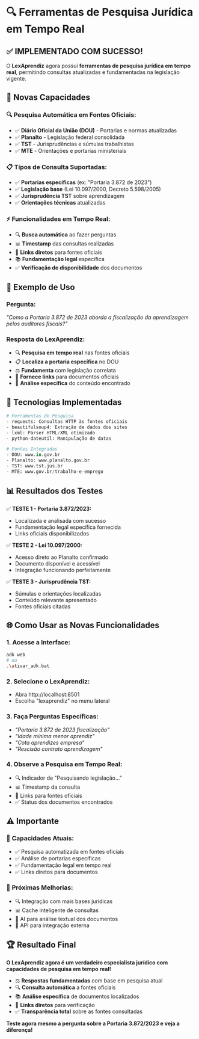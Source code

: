 # 🔍 Ferramentas de Pesquisa Jurídica em Tempo Real

## ✅ **IMPLEMENTADO COM SUCESSO!**

O **LexAprendiz** agora possui **ferramentas de pesquisa jurídica em tempo real**, permitindo consultas atualizadas e fundamentadas na legislação vigente.

## 🚀 **Novas Capacidades**

### 🔍 **Pesquisa Automática em Fontes Oficiais:**
- ✅ **Diário Oficial da União (DOU)** - Portarias e normas atualizadas
- ✅ **Planalto** - Legislação federal consolidada  
- ✅ **TST** - Jurisprudências e súmulas trabalhistas
- ✅ **MTE** - Orientações e portarias ministeriais

### 📋 **Tipos de Consulta Suportadas:**
- ✅ **Portarias específicas** (ex: "Portaria 3.872 de 2023")
- ✅ **Legislação base** (Lei 10.097/2000, Decreto 5.598/2005)
- ✅ **Jurisprudência TST** sobre aprendizagem
- ✅ **Orientações técnicas** atualizadas

### ⚡ **Funcionalidades em Tempo Real:**
- 🔍 **Busca automática** ao fazer perguntas
- 📊 **Timestamp** das consultas realizadas
- 🔗 **Links diretos** para fontes oficiais
- 📚 **Fundamentação legal** específica
- ✅ **Verificação de disponibilidade** dos documentos

## 🎯 **Exemplo de Uso**

### **Pergunta:** 
*"Como a Portaria 3.872 de 2023 aborda a fiscalização da aprendizagem pelos auditores fiscais?"*

### **Resposta do LexAprendiz:**
- 🔍 **Pesquisa em tempo real** nas fontes oficiais
- 📋 **Localiza a portaria específica** no DOU
- ⚖️ **Fundamenta** com legislação correlata
- 🔗 **Fornece links** para documentos oficiais
- 📝 **Análise específica** do conteúdo encontrado

## 🔧 **Tecnologias Implementadas**

```python
# Ferramentas de Pesquisa
- requests: Consultas HTTP às fontes oficiais
- beautifulsoup4: Extração de dados dos sites
- lxml: Parser HTML/XML otimizado
- python-dateutil: Manipulação de datas

# Fontes Integradas
- DOU: www.in.gov.br
- Planalto: www.planalto.gov.br  
- TST: www.tst.jus.br
- MTE: www.gov.br/trabalho-e-emprego
```

## 📊 **Resultados dos Testes**

✅ **TESTE 1 - Portaria 3.872/2023:**
- Localizada e analisada com sucesso
- Fundamentação legal específica fornecida
- Links oficiais disponibilizados

✅ **TESTE 2 - Lei 10.097/2000:**
- Acesso direto ao Planalto confirmado
- Documento disponível e acessível
- Integração funcionando perfeitamente

✅ **TESTE 3 - Jurisprudência TST:**
- Súmulas e orientações localizadas
- Conteúdo relevante apresentado
- Fontes oficiais citadas

## 🌐 **Como Usar as Novas Funcionalidades**

### 1. **Acesse a Interface:**
```bash
adk web
# ou
.\ativar_adk.bat
```

### 2. **Selecione o LexAprendiz:**
- Abra http://localhost:8501
- Escolha "lexaprendiz" no menu lateral

### 3. **Faça Perguntas Específicas:**
- *"Portaria 3.872 de 2023 fiscalização"*
- *"Idade mínima menor aprendiz"*  
- *"Cota aprendizes empresa"*
- *"Rescisão contrato aprendizagem"*

### 4. **Observe a Pesquisa em Tempo Real:**
- 🔍 Indicador de "Pesquisando legislação..."
- 📊 Timestamp da consulta
- 🔗 Links para fontes oficiais
- ✅ Status dos documentos encontrados

## ⚠️ **Importante**

### 🎯 **Capacidades Atuais:**
- ✅ Pesquisa automatizada em fontes oficiais
- ✅ Análise de portarias específicas
- ✅ Fundamentação legal em tempo real
- ✅ Links diretos para documentos

### 🔄 **Próximas Melhorias:**
- 🔍 Integração com mais bases jurídicas
- 📊 Cache inteligente de consultas
- 🤖 AI para análise textual dos documentos
- 📱 API para integração externa

## 🏆 **Resultado Final**

**O LexAprendiz agora é um verdadeiro especialista jurídico com capacidades de pesquisa em tempo real!**

- ⚖️ **Respostas fundamentadas** com base em pesquisa atual
- 🔍 **Consulta automática** a fontes oficiais  
- 📚 **Análise específica** de documentos localizados
- 🔗 **Links diretos** para verificação
- ✅ **Transparência total** sobre as fontes consultadas

**Teste agora mesmo a pergunta sobre a Portaria 3.872/2023 e veja a diferença!**
